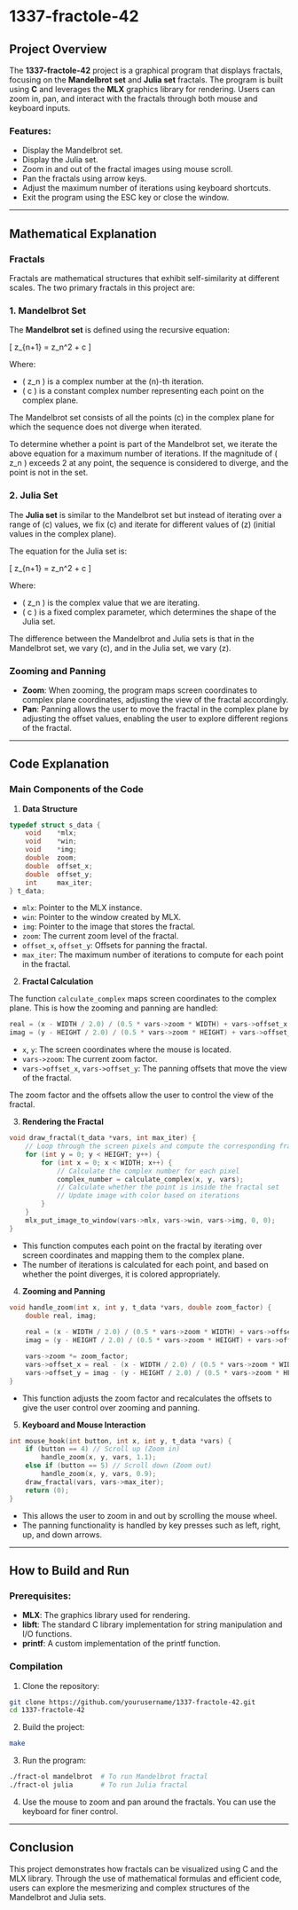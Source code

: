 # 1337-fractole-42

## Project Overview

The **1337-fractole-42** project is a graphical program that displays fractals, focusing on the **Mandelbrot set** and **Julia set** fractals. The program is built using **C** and leverages the **MLX** graphics library for rendering. Users can zoom in, pan, and interact with the fractals through both mouse and keyboard inputs.

### Features:
- Display the Mandelbrot set.
- Display the Julia set.
- Zoom in and out of the fractal images using mouse scroll.
- Pan the fractals using arrow keys.
- Adjust the maximum number of iterations using keyboard shortcuts.
- Exit the program using the ESC key or close the window.

---

## Mathematical Explanation

### Fractals

Fractals are mathematical structures that exhibit self-similarity at different scales. The two primary fractals in this project are:

### 1. **Mandelbrot Set**

The **Mandelbrot set** is defined using the recursive equation:

\[
z_{n+1} = z_n^2 + c
\]

Where:
- \( z_n \) is a complex number at the \(n\)-th iteration.
- \( c \) is a constant complex number representing each point on the complex plane.

The Mandelbrot set consists of all the points \(c\) in the complex plane for which the sequence does not diverge when iterated.

To determine whether a point is part of the Mandelbrot set, we iterate the above equation for a maximum number of iterations. If the magnitude of \( z_n \) exceeds 2 at any point, the sequence is considered to diverge, and the point is not in the set.

### 2. **Julia Set**

The **Julia set** is similar to the Mandelbrot set but instead of iterating over a range of \(c\) values, we fix \(c\) and iterate for different values of \(z\) (initial values in the complex plane).

The equation for the Julia set is:

\[
z_{n+1} = z_n^2 + c
\]

Where:
- \( z_n \) is the complex value that we are iterating.
- \( c \) is a fixed complex parameter, which determines the shape of the Julia set.

The difference between the Mandelbrot and Julia sets is that in the Mandelbrot set, we vary \(c\), and in the Julia set, we vary \(z\).

### Zooming and Panning

- **Zoom**: When zooming, the program maps screen coordinates to complex plane coordinates, adjusting the view of the fractal accordingly.
- **Pan**: Panning allows the user to move the fractal in the complex plane by adjusting the offset values, enabling the user to explore different regions of the fractal.

---

## Code Explanation

### Main Components of the Code

1. **Data Structure**

```c
typedef struct s_data {
    void    *mlx;
    void    *win;
    void    *img;
    double  zoom;
    double  offset_x;
    double  offset_y;
    int     max_iter;
} t_data;
```

- `mlx`: Pointer to the MLX instance.
- `win`: Pointer to the window created by MLX.
- `img`: Pointer to the image that stores the fractal.
- `zoom`: The current zoom level of the fractal.
- `offset_x`, `offset_y`: Offsets for panning the fractal.
- `max_iter`: The maximum number of iterations to compute for each point in the fractal.

2. **Fractal Calculation**

The function `calculate_complex` maps screen coordinates to the complex plane. This is how the zooming and panning are handled:

```c
real = (x - WIDTH / 2.0) / (0.5 * vars->zoom * WIDTH) + vars->offset_x;
imag = (y - HEIGHT / 2.0) / (0.5 * vars->zoom * HEIGHT) + vars->offset_y;
```

- `x`, `y`: The screen coordinates where the mouse is located.
- `vars->zoom`: The current zoom factor.
- `vars->offset_x`, `vars->offset_y`: The panning offsets that move the view of the fractal.

The zoom factor and the offsets allow the user to control the view of the fractal.

3. **Rendering the Fractal**

```c
void draw_fractal(t_data *vars, int max_iter) {
    // Loop through the screen pixels and compute the corresponding fractal values
    for (int y = 0; y < HEIGHT; y++) {
        for (int x = 0; x < WIDTH; x++) {
            // Calculate the complex number for each pixel
            complex_number = calculate_complex(x, y, vars);
            // Calculate whether the point is inside the fractal set
            // Update image with color based on iterations
        }
    }
    mlx_put_image_to_window(vars->mlx, vars->win, vars->img, 0, 0);
}
```

- This function computes each point on the fractal by iterating over screen coordinates and mapping them to the complex plane.
- The number of iterations is calculated for each point, and based on whether the point diverges, it is colored appropriately.

4. **Zooming and Panning**

```c
void handle_zoom(int x, int y, t_data *vars, double zoom_factor) {
    double real, imag;
    
    real = (x - WIDTH / 2.0) / (0.5 * vars->zoom * WIDTH) + vars->offset_x;
    imag = (y - HEIGHT / 2.0) / (0.5 * vars->zoom * HEIGHT) + vars->offset_y;

    vars->zoom *= zoom_factor;
    vars->offset_x = real - (x - WIDTH / 2.0) / (0.5 * vars->zoom * WIDTH);
    vars->offset_y = imag - (y - HEIGHT / 2.0) / (0.5 * vars->zoom * HEIGHT);
}
```

- This function adjusts the zoom factor and recalculates the offsets to give the user control over zooming and panning.
  
5. **Keyboard and Mouse Interaction**

```c
int mouse_hook(int button, int x, int y, t_data *vars) {
    if (button == 4) // Scroll up (Zoom in)
        handle_zoom(x, y, vars, 1.1);
    else if (button == 5) // Scroll down (Zoom out)
        handle_zoom(x, y, vars, 0.9);
    draw_fractal(vars, vars->max_iter);
    return (0);
}
```

- This allows the user to zoom in and out by scrolling the mouse wheel.
- The panning functionality is handled by key presses such as left, right, up, and down arrows.

---

## How to Build and Run

### Prerequisites:
- **MLX**: The graphics library used for rendering.
- **libft**: The standard C library implementation for string manipulation and I/O functions.
- **printf**: A custom implementation of the printf function.

### Compilation

1. Clone the repository:
```bash
git clone https://github.com/yourusername/1337-fractole-42.git
cd 1337-fractole-42
```

2. Build the project:
```bash
make
```

3. Run the program:
```bash
./fract-ol mandelbrot  # To run Mandelbrot fractal
./fract-ol julia       # To run Julia fractal
```

4. Use the mouse to zoom and pan around the fractals. You can use the keyboard for finer control.

---

## Conclusion

This project demonstrates how fractals can be visualized using C and the MLX library. Through the use of mathematical formulas and efficient code, users can explore the mesmerizing and complex structures of the Mandelbrot and Julia sets.
